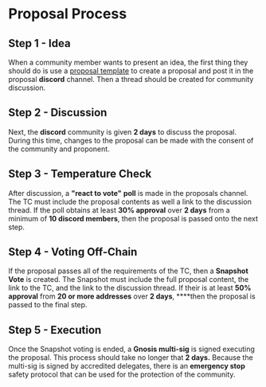 # Proposal Process

## Step 1 - Idea

When a community member wants to present an idea, the first thing they should do is use a [proposal template](https://juiceboxdao.notion.site/juiceboxdao/Governance-f0ff06c503914500acb9bd646cc4ed65) to create a proposal and post it in the proposal **discord** channel. Then a thread should be created for community discussion.   

## Step 2 - Discussion 

Next, the **discord** community is given **2 days** to discuss the proposal. During this time, changes to the proposal can be made with the consent of the community and proponent. 

## Step 3 - Temperature Check

After discussion, a **"react to vote"** **poll** is made in the proposals channel. The TC must include the proposal contents as well a link to the discussion thread. If the poll obtains at least **30% approval** over **2 days** from a minimum of **10 discord members**, then the proposal is passed onto the next step. 

## Step 4 - Voting Off-Chain

If the proposal passes all of the requirements of the TC, then a **Snapshot Vote** is created. The Snapshot must include the full proposal content, the link to the TC, and the link to the discussion thread. If their is at least **50% approval** from **20 or more addresses** over **2 days**, ****then the proposal is passed to the final step. 

## Step 5 - Execution 

Once the Snapshot voting is ended, a **Gnosis multi-sig** is signed executing the proposal. This process should take no longer that **2 days.** Because the multi-sig is signed by accredited delegates, there is an **emergency stop** safety protocol that can be used for the protection of the community. 

 

